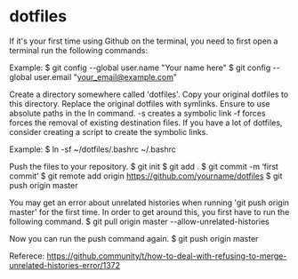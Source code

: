 # dotfiles

If it's your first time using Github on the terminal, you need to first open a terminal
run the following commands:

Example:
$ git config --global user.name "Your name here"
$ git config --global user.email "your_email@example.com"


Create a directory somewhere called 'dotfiles'.
Copy your original dotfiles to this directory.
Replace the original dotfiles with symlinks. Ensure to use absolute paths in the ln command.
-s creates a symbolic link -f forces forces the removal of existing destination files.
If you have a lot of dotfiles, consider creating a script to create the symbolic links.

Example:
$ ln -sf ~/dotfiles/.bashrc ~/.bashrc

Push the files to your repository.
$ git init
$ git add .
$ git commit -m ‘first commit’
$ git remote add origin https://github.com/yourname/dotfiles
$ git push origin master

You may get an error about unrelated histories when running 'git push origin master' for the 
first time. In order to get around this, you first have to run the following command.
$ git pull origin master --allow-unrelated-histories

Now you can run the push command again.
$ git push origin master

Referece:
https://github.community/t/how-to-deal-with-refusing-to-merge-unrelated-histories-error/1372
